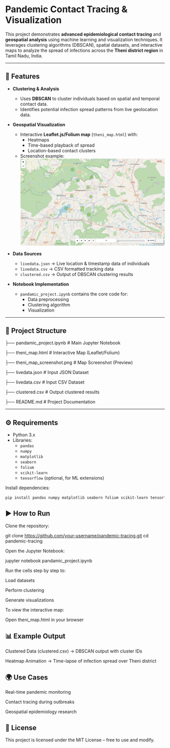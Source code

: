 # Pandemic Contact Tracing & Visualization

This project demonstrates **advanced epidemiological contact tracing** and **geospatial analysis** using machine learning and visualization techniques. It leverages clustering algorithms (DBSCAN), spatial datasets, and interactive maps to analyze the spread of infections across the **Theni district region** in Tamil Nadu, India.

---

## 🚀 Features
- **Clustering & Analysis**
  - Uses **DBSCAN** to cluster individuals based on spatial and temporal contact data.
  - Identifies potential infection spread patterns from live geolocation data.
  
- **Geospatial Visualization**
  - Interactive **Leaflet.js/Folium map** (`theni_map.html`) with:
    - Heatmaps
    - Time-based playback of spread
    - Location-based contact clusters
  - Screenshot example:  
    ![Map Screenshot](theni_map_screenshot.png)

- **Data Sources**
  - `livedata.json` → Live location & timestamp data of individuals  
  - `livedata.csv` → CSV formatted tracking data  
  - `clustered.csv` → Output of DBSCAN clustering results  

- **Notebook Implementation**
  - `pandamic_project.ipynb` contains the core code for:
    - Data preprocessing  
    - Clustering algorithm  
    - Visualization  

---

## 📂 Project Structure

├── pandamic_project.ipynb # Main Jupyter Notebook

├── theni_map.html # Interactive Map (Leaflet/Folium)

├── theni_map_screenshot.png # Map Screenshot (Preview)

├── livedata.json # Input JSON Dataset

├── livedata.csv # Input CSV Dataset

├── clustered.csv # Output clustered results

├── README.md # Project Documentation

---

## ⚙️ Requirements
- Python 3.x  
- Libraries:
  - `pandas`
  - `numpy`
  - `matplotlib`
  - `seaborn`
  - `folium`
  - `scikit-learn`
  - `tensorflow` (optional, for ML extensions)

Install dependencies:
```bash
pip install pandas numpy matplotlib seaborn folium scikit-learn tensorflow
```

## ▶️ How to Run
Clone the repository:

git clone https://github.com/your-username/pandemic-tracing.git
cd pandemic-tracing

Open the Jupyter Notebook:

jupyter notebook pandamic_project.ipynb

Run the cells step by step to:

Load datasets

Perform clustering

Generate visualizations

To view the interactive map:

Open theni_map.html in your browser

## 📊 Example Output

Clustered Data (clustered.csv) → DBSCAN output with cluster IDs

Heatmap Animation → Time-lapse of infection spread over Theni district

## 🌍 Use Cases

Real-time pandemic monitoring

Contact tracing during outbreaks

Geospatial epidemiology research

## 📜 License

This project is licensed under the MIT License – free to use and modify.

